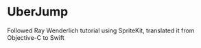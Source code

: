 # UberJump
Followed Ray Wenderlich tutorial using SpriteKit, translated it from Objective-C to Swift 
